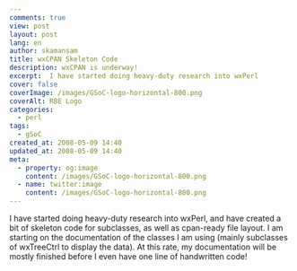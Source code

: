```yaml
---
comments: true
view: post
layout: post
lang: en
author: skamansam
title: wxCPAN Skeleton Code
description: wxCPAN is underway!
excerpt:  I have started doing heavy-duty research into wxPerl
cover: false
coverImage: /images/GSoC-logo-horizontal-800.png
coverAlt: RBE Logo
categories:
  - perl
tags: 
  - gSoC
created_at: 2008-05-09 14:40
updated_at: 2008-05-09 14:40
meta:
  - property: og:image
    content: /images/GSoC-logo-horizontal-800.png
  - name: twitter:image
    content: /images/GSoC-logo-horizontal-800.png
---
```


I have started doing heavy-duty research into wxPerl, and have created a bit of 
skeleton code for subclasses, as well as cpan-ready file layout. I am starting 
on the documentation of the classes I am using (mainly subclasses of wxTreeCtrl 
to display the data).  At this rate, my documentation will be mostly finished 
before I even have one line of handwritten code!
